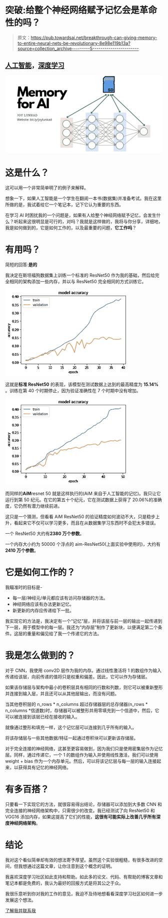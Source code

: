 # 突破:给整个神经网络赋予记忆会是革命性的吗？

> 原文：<https://pub.towardsai.net/breakthrough-can-giving-memory-to-entire-neural-nets-be-revolutionary-8e98e119b13a?source=collection_archive---------5----------------------->

## [人工智能](https://towardsai.net/p/category/artificial-intelligence)，[深度学习](https://towardsai.net/p/category/machine-learning/deep-learning)

![](img/b497347bcf6d7f5990c9e39a2f60d8ea.png)

# 这是什么？

这可以用一个非常简单明了的例子来解释。

想象一下，如果人工智能是一个学生在翻阅一本书(数据集)并准备考试。我在这里所做的是，我试着给它一个笔记本，记下它认为重要的东西。

在学习 AI 时困扰我的一个问题是，如果有人给整个神经网络赋予记忆，会发生什么？听起来这很明显是可行的，对吗？我就是这样做的，我将与你分享，详细地，我是如何做到的，它是如何工作的，以及最重要的问题，**它工作吗**？

# 有用吗？

简短的回答:**是的**

我决定在斯坦福狗数据集上训练一个标准的 ResNet50 作为我的基础，然后给完全相同的架构添加一些内存，并以与 ResNet50 完全相同的方式训练它。

![](img/1466ec1813925fc971eca57c14b01006.png)

这就是**标准 ResNet50** 的表现，该模型在测试数据上达到的最高精度为 **15.14%** 。训练在第 40 个时期停止，因为验证准确性在 7 个时期中没有增加。

![](img/bd93dfc46df10547b380f587946356fe.png)

而同样的**AiM**resnet 50 就是这样执行的(AiM 来自于人工智能的记忆)。我只让它运行到第 50 纪元。在它的第五十个纪元，它在测试数据上获得了 20.06%的准确度，它仍然有潜力继续前进。

这只是一个猜测，但看看 AiM ResNet50 的验证精度如何波动不大，只是稳步上升，看起来它不仅可以学习更多，而且在从数据集学习东西时不会犯太多错误。

一个 ResNet50 大约有**2380 万个参数**。

一个内存大小约为 50000 个浮点的 aim-ResNet50(上面实验中使用的)，大约有**2410 万个参数**。

# 它是如何工作的？

我瞄准时的目标是-

*   每一层/神经元/单元都应该有访问存储器的方法。
*   神经网络应该有办法更新记忆。
*   新更新的内存应传递给下一批。

我实现它的方法是，我决定有一个“记忆”层，并将该层与前一层的输出一起传递到下一层，用于模型中的每一层。我还为“内存层”制作了更新块，以便满足第二个条件。这层的重量和偏见给了我一个传递它的方法。

# 我是怎么做到的？

对于 CNN，我使用 conv2D 层作为我的内存。通过线性激活将 1 的数组作为输入传递给该层，向前传递的值将只是权重和偏差。因此，它可以作为存储层。

如果该存储层与架构中最小的卷积层具有相同的行数和列数，则它可以被重新整形并连接到输入层，并且还可以从其他层输出，而没有问题。

当其他卷积层的 n_rows * n_columns 超过存储器层的总存储器(n_rows * n_columns *信道数)时，存储器可以被整形并用零填充到一个信道中，然后，它可以被连接到该层已经在接收的输入。

就像通过整形和填充一样，这个记忆层可以连接到几乎所有的输入。

将该存储层与一些其他数据/特征一起通过卷积块可以更新该存储层。

对于完全连接的神经网络，这甚至更容易做到，因为我们只是使用密集层作为记忆层。同样，通过传递它，一个 1 的数组作为输入并使用线性激活，我们可以使用 weight + bias 作为一个内存单元。然后，可以将该记忆层与每一层的输入连接起来，以获得具有记忆的神经网络。

# 有多百搭？

只要看一下实现它的方法，就很容易得出结论，存储器可以添加到大多数 CNN 和完全连接的神经网络架构中，只需很少的改变。我已经测试了向 ResNet50 和 VGG16 添加内存，如果这提高了它们的性能，**这很有可能实际上改善几乎所有深度神经网络架构**。

# 结论

我对这个看似简单却有效的想法寄予厚望。虽然这个实验很粗糙，有很多改进的空间，但我想通过这篇文章，让你注意到这个概念的证明。

我喜欢深度学习社区如此支持和帮助。如此多的论文、代码、有帮助的博客文章和笔记本都是免费的，我认为最好的回报方式是将其公之于众。

我很乐意听到你对我的工作的意见，我迫不及待地想看看深度学习社区如何进一步发展这个想法。

[了解我并联系我](https://www.notion.so/Contact-Me-8e6512526e8b4d4fa29e8b573992c370)